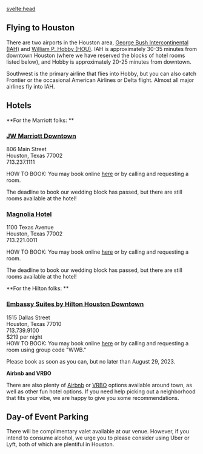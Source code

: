 <script>
  import { pageTitle } from '~/utils/pageTitle'
</script>

<!-- HEAD -->
<svelte:head>
  <title>{pageTitle('Travel & Accomodations')}</title>
  <meta name="description" content="Everything our out-of-town friends will need to best enjoy their Houston stay!" />
</svelte:head>

## Flying to Houston
There are two airports in the Houston area, [George Bush Intercontinental (IAH)](https://goo.gl/maps/gJmsofuFmtiLf3fQ6) and [William P. Hobby (HOU)](https://goo.gl/maps/ZENw2R4jjR2qCada8). IAH is approximately 30-35 minutes from downtown Houston (where we have reserved the blocks of hotel rooms listed below), and Hobby is approximately 20-25 minutes from downtown.
 
Southwest is the primary airline that flies into Hobby, but you can also catch Frontier or the occasional American Airlines or Delta flight. Almost all major airlines fly into IAH.

## Hotels

**For the Marriott folks:
**
### [JW Marriott Downtown](https://www.marriott.com/en-us/hotels/houdj-jw-marriott-houston-downtown/overview/)
806 Main Street  
Houston, Texas 77002  
713.237.1111  
 
HOW TO BOOK: You may book online [here](https://www.marriott.com/en-us/hotels/houdj-jw-marriott-houston-downtown/overview/) or by calling and requesting a room. 

The deadline to book our wedding block has passed, but there are still rooms available at the hotel!  

### [Magnolia Hotel](https://www.marriott.com/en-us/hotels/houmg-magnolia-hotel-houston-a-tribute-portfolio-hotel/overview/)  
1100 Texas Avenue   
Houston, Texas 77002  
713.221.0011  

HOW TO BOOK: You may book online [here](https://www.magnoliahotels.com/houston/) or by calling and requesting a room.  

The deadline to book our wedding block has passed, but there are still rooms available at the hotel!  

**For the Hilton folks:
**
### [Embassy Suites by Hilton Houston Downtown](https://www.hilton.com/en/hotels/houdnes-embassy-suites-houston-downtown/)  
1515 Dallas Street  
Houston, Texas 77010  
713.739.9100  
$219 per night  
HOW TO BOOK: You may book online [here](https://www.hilton.com/en/attend-my-event/thewhitleywedding2023/) or by calling and requesting a room using group code "WWB."  

Please book as soon as you can, but no later than August 29, 2023.  

**Airbnb and VRBO**

There are also plenty of [Airbnb](https://www.airbnb.com/s/Houston--Texas--United-States/homes?flexible_trip_lengths%5B%5D=one_week&query=Houston%2C%20TX&place_id=ChIJAYWNSLS4QIYROwVl894CDco&refinement_paths%5B%5D=%2Fhomes&tab_id=home_tab&date_picker_type=calendar&checkin=2023-09-15&checkout=2023-09-17&source=structured_search_input_header&search_type=autocomplete_click) or [VRBO](https://www.vrbo.com/search/keywords:houston-texas-united-states-of-america/arrival:2023-09-15/departure:2023-09-17?petIncluded=false&filterByTotalPrice=true) options available around town, as well as other fun hotel options. If you need help picking out a neighborhood that fits your vibe, we are happy to give you some recommendations.  
 
## Day-of Event Parking
There will be complimentary valet available at our venue. However, if you intend to consume alcohol, we urge you to please consider using Uber or Lyft, both of which are plentiful in Houston.
